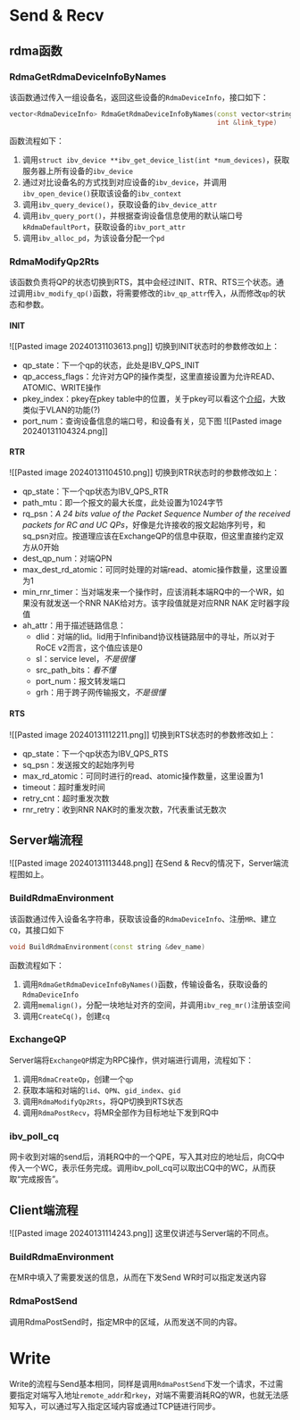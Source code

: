 # Send & Recv
## rdma函数
### RdmaGetRdmaDeviceInfoByNames
该函数通过传入一组设备名，返回这些设备的`RdmaDeviceInfo`，接口如下：
```cpp
vector<RdmaDeviceInfo> RdmaGetRdmaDeviceInfoByNames(const vector<string> &names,
                                                    int &link_type)
```

函数流程如下：
1. 调用`struct ibv_device **ibv_get_device_list(int *num_devices)`，获取服务器上所有设备的`ibv_device`
2. 通过对比设备名的方式找到对应设备的`ibv_device`，并调用`ibv_open_device()`获取该设备的`ibv_context`
3. 调用`ibv_query_device()`，获取设备的`ibv_device_attr`
4. 调用`ibv_query_port()`，并根据查询设备信息使用的默认端口号`kRdmaDefaultPort`，获取设备的`ibv_port_attr`
5. 调用`ibv_alloc_pd`，为该设备分配一个`pd`

### RdmaModifyQp2Rts
该函数负责将QP的状态切换到RTS，其中会经过INIT、RTR、RTS三个状态。通过调用`ibv_modify_qp()`函数，将需要修改的`ibv_qp_attr`传入，从而修改`qp`的状态和参数。

#### INIT
![[Pasted image 20240131103613.png]]
切换到INIT状态时的参数修改如上：
- qp_state：下一个qp的状态，此处是IBV_QPS_INIT
- qp_access_flags：允许对方QP的操作类型，这里直接设置为允许READ、ATOMIC、WRITE操作
- pkey_index：pkey在pkey table中的位置，关于pkey可以看这个[介绍](https://www.rdmamojo.com/2014/04/30/partition-key-p_key/)，大致类似于VLAN的功能(?)
- port_num：查询设备信息的端口号，和设备有关，见下图
![[Pasted image 20240131104324.png]]

#### RTR
![[Pasted image 20240131104510.png]]
切换到RTR状态时的参数修改如上：
- qp_state：下一个qp状态为IBV_QPS_RTR
- path_mtu：即一个报文的最大长度，此处设置为1024字节
- rq\_psn：_A 24 bits value of the Packet Sequence Number of the received packets for RC and UC QPs_，好像是允许接收的报文起始序列号，和sq_psn对应。按道理应该在ExchangeQP的信息中获取，但这里直接约定双方从0开始
- dest_qp_num：对端QPN
- max_dest_rd_atomic：可同时处理的对端read、atomic操作数量，这里设置为1
- min_rnr_timer：当对端发来一个操作时，应该消耗本端RQ中的一个WR，如果没有就发送一个RNR NAK给对方。该字段值就是对应RNR NAK 定时器字段值
- ah_attr：用于描述链路信息：
	- dlid：对端的lid。lid用于Infiniband协议栈链路层中的寻址，所以对于RoCE v2而言，这个值应该是0
	- sl：service level，_不是很懂_
	- src\_path\_bits：_看不懂_
	- port\_num：报文转发端口
	- grh：用于跨子网传输报文，_不是很懂_

#### RTS
![[Pasted image 20240131112211.png]]
切换到RTS状态时的参数修改如上：
- qp_state：下一个qp状态为IBV_QPS_RTS
- sq_psn：发送报文的起始序列号
- max_rd_atomic：可同时进行的read、atomic操作数量，这里设置为1
- timeout：超时重发时间
- retry_cnt：超时重发次数
- rnr_retry：收到RNR NAK时的重发次数，7代表重试无数次

## Server端流程
![[Pasted image 20240131113448.png]]
在Send & Recv的情况下，Server端流程图如上。

### BuildRdmaEnvironment
该函数通过传入设备名字符串，获取该设备的`RdmaDeviceInfo`、注册`MR`、建立`CQ`，其接口如下
```cpp
void BuildRdmaEnvironment(const string &dev_name)
```

函数流程如下：
1. 调用`RdmaGetRdmaDeviceInfoByNames()`函数，传输设备名，获取设备的`RdmaDeviceInfo`
2. 调用`memalign()`，分配一块地址对齐的空间，并调用`ibv_reg_mr()`注册该空间
3. 调用`CreateCq()`，创建`cq`

### ExchangeQP
Server端将`ExchangeQP`绑定为RPC操作，供对端进行调用，流程如下：
1. 调用`RdmaCreateQp`，创建一个`qp`
2. 获取本端和对端的`lid`、`QPN`、`gid_index`、`gid`
3. 调用`RdmaModifyQp2Rts`，将QP切换到RTS状态
4. 调用`RdmaPostRecv`，将MR全部作为目标地址下发到RQ中

### ibv_poll_cq
网卡收到对端的send后，消耗RQ中的一个QPE，写入其对应的地址后，向CQ中传入一个WC，表示任务完成。调用ibv_poll_cq可以取出CQ中的WC，从而获取“完成报告”。

## Client端流程
![[Pasted image 20240131114243.png]]
这里仅讲述与Server端的不同点。

### BuildRdmaEnvironment
在MR中填入了需要发送的信息，从而在下发Send WR时可以指定发送内容

### RdmaPostSend
调用RdmaPostSend时，指定MR中的区域，从而发送不同的内容。

# Write
Write的流程与Send基本相同，同样是调用`RdmaPostSend`下发一个请求，不过需要指定对端写入地址`remote_addr`和`rkey`，对端不需要消耗RQ的WR，也就无法感知写入，可以通过写入指定区域内容或通过TCP链进行同步。

